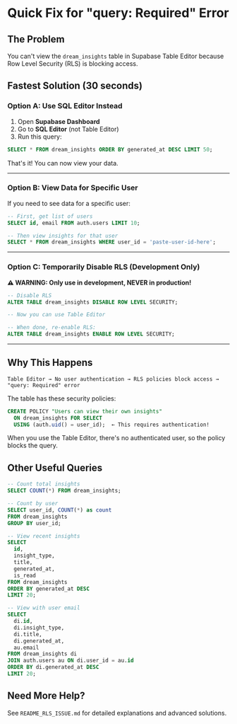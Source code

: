 # Quick Fix for "query: Required" Error

## The Problem
You can't view the `dream_insights` table in Supabase Table Editor because Row Level Security (RLS) is blocking access.

## Fastest Solution (30 seconds)

### Option A: Use SQL Editor Instead

1. Open **Supabase Dashboard**
2. Go to **SQL Editor** (not Table Editor)
3. Run this query:

```sql
SELECT * FROM dream_insights ORDER BY generated_at DESC LIMIT 50;
```

That's it! You can now view your data.

---

### Option B: View Data for Specific User

If you need to see data for a specific user:

```sql
-- First, get list of users
SELECT id, email FROM auth.users LIMIT 10;

-- Then view insights for that user
SELECT * FROM dream_insights WHERE user_id = 'paste-user-id-here';
```

---

### Option C: Temporarily Disable RLS (Development Only)

**⚠️ WARNING: Only use in development, NEVER in production!**

```sql
-- Disable RLS
ALTER TABLE dream_insights DISABLE ROW LEVEL SECURITY;

-- Now you can use Table Editor

-- When done, re-enable RLS:
ALTER TABLE dream_insights ENABLE ROW LEVEL SECURITY;
```

---

## Why This Happens

```
Table Editor → No user authentication → RLS policies block access → "query: Required" error
```

The table has these security policies:

```sql
CREATE POLICY "Users can view their own insights"
  ON dream_insights FOR SELECT
  USING (auth.uid() = user_id);  ← This requires authentication!
```

When you use the Table Editor, there's no authenticated user, so the policy blocks the query.

## Other Useful Queries

```sql
-- Count total insights
SELECT COUNT(*) FROM dream_insights;

-- Count by user
SELECT user_id, COUNT(*) as count
FROM dream_insights
GROUP BY user_id;

-- View recent insights
SELECT
  id,
  insight_type,
  title,
  generated_at,
  is_read
FROM dream_insights
ORDER BY generated_at DESC
LIMIT 20;

-- View with user email
SELECT
  di.id,
  di.insight_type,
  di.title,
  di.generated_at,
  au.email
FROM dream_insights di
JOIN auth.users au ON di.user_id = au.id
ORDER BY di.generated_at DESC
LIMIT 20;
```

## Need More Help?

See `README_RLS_ISSUE.md` for detailed explanations and advanced solutions.
